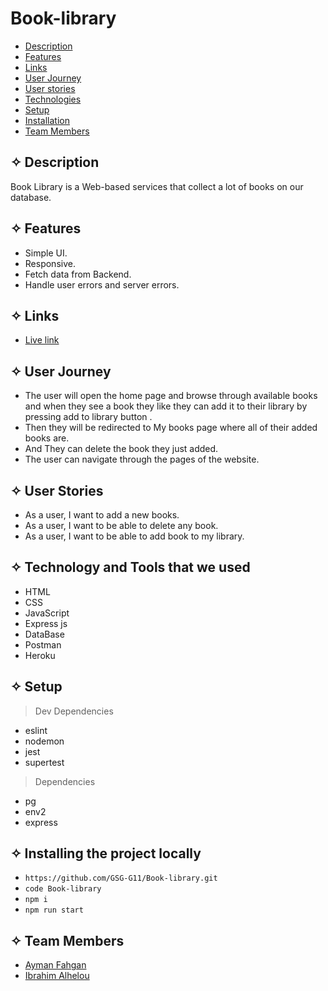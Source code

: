 # Book-library

- [Description](#Description)
- [Features](#features)
- [Links](#Links)
- [User Journey](#Journey)
- [User stories](#stories)
- [Technologies](#Technology)
- [Setup](#setup)
- [Installation](#install)
- [Team Members](#team)

## ✧ <span id='Description'>Description</span>


Book Library is a Web-based services that collect a lot of books on our database.

## ✧ <span id="features">Features</span>

- Simple UI.
- Responsive.
- Fetch data from Backend.
- Handle user errors and server errors.

## ✧ <span id='Links'>Links</span>

- [Live link](https://reddit-express-nada-ayman.herokuapp.com/)

## ✧ <span id='Journey'>User Journey</span>

- The user will open the home page and browse through available books and when they see a book they like they can add it to their library by pressing add to library button .
- Then they will be redirected to My books page where all of their added books are.
- And They can delete the book they just added.
- The user can navigate through the pages of the website.
## ✧ <span id='stories'>User Stories</span>

- As a user, I want to add a new books.
- As a user, I want to be able to delete any book.
- As a user, I want to be able to add book to my library. 


## ✧ <span id='Technology'>Technology and Tools that we used</span>

- HTML
- CSS
- JavaScript
- Express js
- DataBase
- Postman
- Heroku


## ✧ <span id="setup">Setup</span>

> Dev Dependencies

- eslint
- nodemon
- jest
- supertest

> Dependencies

- pg
- env2
- express

## ✧ <span id='install'>Installing the project locally</span>

- `https://github.com/GSG-G11/Book-library.git`
- `code Book-library`
- `npm i`
- `npm run start`

## ✧ <span id='team'>Team Members</span>
- [Ayman Fahgan](https://github.com/AFahgan)
- [Ibrahim Alhelou](https://github.com/KAHMOOSHA)